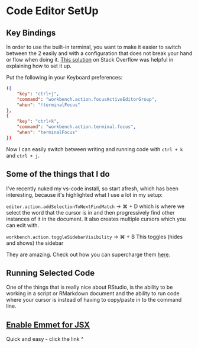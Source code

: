 # Code Editor SetUp

## Key Bindings

In order to use the built-in terminal, you want to make it easier to switch between the 2
easily and with a configuration that does not break your hand or flow when doing it.
[This solution](https://superuser.com/a/1343695) on Stack Overflow was helpful in
explaining how to set it up.

Put the following in your Keyboard preferences:

```json
({
    "key": "ctrl+j",
    "command": "workbench.action.focusActiveEditorGroup",
    "when": "!terminalFocus"
},
{
    "key": "ctrl+k",
    "command": "workbench.action.terminal.focus",
    "when": "terminalFocus"
})
```

Now I can easily switch between writing and running code with `ctrl + k` and `ctrl + j`.

## Some of the things that I do

I've recently nuked my vs-code install, so start afresh, which has been interesting, because it's highlighted what I use a lot in my setup:

`editor.action.addSelectionToNextFindMatch` -> ⌘ + D
which is where we select the word that the cursor is in and then progressively find other instances of it in the document.
It also creates multiple cursors which you can edit with.

`workbench.action.toggleSidebarVisibility` -> ⌘ + B
This toggles (hides and shows) the sidebar

They are amazing.
Check out how you can supercharge them [here](https://blog.logrocket.com/custom-polymorphic-code-snippets-in-vs-code-e76d8cad656b/).

## Running Selected Code

One of the things that is really nice about RStudio, is the ability to be working
in a script or RMarkdown document and the ability to run code where your cursor is
instead of having to copy/paste in to the command line.

## [Enable Emmet for JSX](https://medium.com/@eshwaren/enable-emmet-support-for-jsx-in-visual-studio-code-react-f1f5dfe8809c)

Quick and easy - click the link ^
